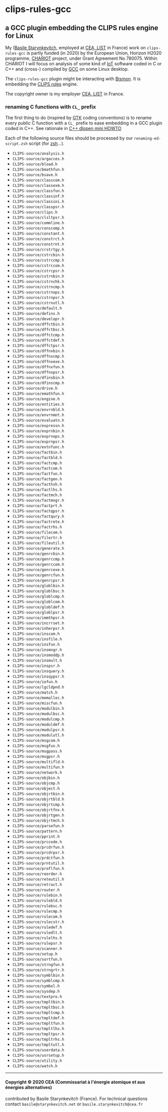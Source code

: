 # clips-rules-gcc

## a GCC plugin embedding the CLIPS rules engine for Linux

My ([Basile Starynkevitch](http://starynkevitch.net/Basile/), employed
at [CEA, LIST](http://www-list.cea.fr/) in France) work on
`clips-rules-gcc` is partly funded (in 2020) by the European Union,
Horizon H2020 programme, [CHARIOT](http://chariotproject.eu/) project,
under Grant Agreement No 780075. Within CHARIOT I will focus on
analysis of some kind of
[IoT](https://en.wikipedia.org/wiki/Internet_of_things) software coded
in C or C++ and (cross-) compiled by [GCC](http://gcc.gnu.org/) on
some Linux desktop.

The `clips-rules-gcc` plugin might be interacting with
[Bismon](http://github.com/bstarynk/bismon). It is embedding the
[CLIPS rules](http://www.clipsrules.net/) engine.

The copyright owner is my employer [CEA, LIST](https://www-list.cea.fr/) in France.

### renaming C functions with `CL_`  prefix


The first thing to do (inspired by [GTK](https://gtk.org/) coding
conventions) is to rename every public C function with a `CL_` prefix
to ease embedding in a GCC plugin coded in C++. See rationale in [C++
dlopen mini HOWTO](https://www.tldp.org/HOWTO/html_single/C++-dlopen/)


Each of the following source files should be processed by our
`renaming-ed-script.zsh` script (for [zsh](https://zsh.org/)...).


  * `CLIPS-source/analysis.h`
  * `CLIPS-source/argacces.h`
  * `CLIPS-source/bload.h`
  * `CLIPS-source/bmathfun.h`
  * `CLIPS-source/bsave.h`
  * `CLIPS-source/classcom.h`
  * `CLIPS-source/classexm.h`
  * `CLIPS-source/classfun.h`
  * `CLIPS-source/classinf.h`
  * `CLIPS-source/classini.h`
  * `CLIPS-source/classpsr.h`
  * `CLIPS-source/clips.h`
  * `CLIPS-source/clsltpsr.h`
  * `CLIPS-source/commline.h`
  * `CLIPS-source/conscomp.h`
  * `CLIPS-source/constant.h`
  * `CLIPS-source/constrct.h`
  * `CLIPS-source/constrnt.h`
  * `CLIPS-source/crstrtgy.h`
  * `CLIPS-source/cstrcbin.h`
  * `CLIPS-source/cstrccmp.h`
  * `CLIPS-source/cstrccom.h`
  * `CLIPS-source/cstrcpsr.h`
  * `CLIPS-source/cstrnbin.h`
  * `CLIPS-source/cstrnchk.h`
  * `CLIPS-source/cstrncmp.h`
  * `CLIPS-source/cstrnops.h`
  * `CLIPS-source/cstrnpsr.h`
  * `CLIPS-source/cstrnutl.h`
  * `CLIPS-source/default.h`
  * `CLIPS-source/defins.h`
  * `CLIPS-source/developr.h`
  * `CLIPS-source/dffctbin.h`
  * `CLIPS-source/dffctbsc.h`
  * `CLIPS-source/dffctcmp.h`
  * `CLIPS-source/dffctdef.h`
  * `CLIPS-source/dffctpsr.h`
  * `CLIPS-source/dffnxbin.h`
  * `CLIPS-source/dffnxcmp.h`
  * `CLIPS-source/dffnxexe.h`
  * `CLIPS-source/dffnxfun.h`
  * `CLIPS-source/dffnxpsr.h`
  * `CLIPS-source/dfinsbin.h`
  * `CLIPS-source/dfinscmp.h`
  * `CLIPS-source/drive.h`
  * `CLIPS-source/emathfun.h`
  * `CLIPS-source/engine.h`
  * `CLIPS-source/entities.h`
  * `CLIPS-source/envrnbld.h`
  * `CLIPS-source/envrnmnt.h`
  * `CLIPS-source/evaluatn.h`
  * `CLIPS-source/expressn.h`
  * `CLIPS-source/exprnbin.h`
  * `CLIPS-source/exprnops.h`
  * `CLIPS-source/exprnpsr.h`
  * `CLIPS-source/extnfunc.h`
  * `CLIPS-source/factbin.h`
  * `CLIPS-source/factbld.h`
  * `CLIPS-source/factcmp.h`
  * `CLIPS-source/factcom.h`
  * `CLIPS-source/factfun.h`
  * `CLIPS-source/factgen.h`
  * `CLIPS-source/facthsh.h`
  * `CLIPS-source/factlhs.h`
  * `CLIPS-source/factmch.h`
  * `CLIPS-source/factmngr.h`
  * `CLIPS-source/factprt.h`
  * `CLIPS-source/factqpsr.h`
  * `CLIPS-source/factqury.h`
  * `CLIPS-source/factrete.h`
  * `CLIPS-source/factrhs.h`
  * `CLIPS-source/filecom.h`
  * `CLIPS-source/filertr.h`
  * `CLIPS-source/fileutil.h`
  * `CLIPS-source/generate.h`
  * `CLIPS-source/genrcbin.h`
  * `CLIPS-source/genrccmp.h`
  * `CLIPS-source/genrccom.h`
  * `CLIPS-source/genrcexe.h`
  * `CLIPS-source/genrcfun.h`
  * `CLIPS-source/genrcpsr.h`
  * `CLIPS-source/globlbin.h`
  * `CLIPS-source/globlbsc.h`
  * `CLIPS-source/globlcmp.h`
  * `CLIPS-source/globlcom.h`
  * `CLIPS-source/globldef.h`
  * `CLIPS-source/globlpsr.h`
  * `CLIPS-source/immthpsr.h`
  * `CLIPS-source/incrrset.h`
  * `CLIPS-source/inherpsr.h`
  * `CLIPS-source/inscom.h`
  * `CLIPS-source/insfile.h`
  * `CLIPS-source/insfun.h`
  * `CLIPS-source/insmngr.h`
  * `CLIPS-source/insmoddp.h`
  * `CLIPS-source/insmult.h`
  * `CLIPS-source/inspsr.h`
  * `CLIPS-source/insquery.h`
  * `CLIPS-source/insqypsr.h`
  * `CLIPS-source/iofun.h`
  * `CLIPS-source/lgcldpnd.h`
  * `CLIPS-source/match.h`
  * `CLIPS-source/memalloc.h`
  * `CLIPS-source/miscfun.h`
  * `CLIPS-source/modulbin.h`
  * `CLIPS-source/modulbsc.h`
  * `CLIPS-source/modulcmp.h`
  * `CLIPS-source/moduldef.h`
  * `CLIPS-source/modulpsr.h`
  * `CLIPS-source/modulutl.h`
  * `CLIPS-source/msgcom.h`
  * `CLIPS-source/msgfun.h`
  * `CLIPS-source/msgpass.h`
  * `CLIPS-source/msgpsr.h`
  * `CLIPS-source/multifld.h`
  * `CLIPS-source/multifun.h`
  * `CLIPS-source/network.h`
  * `CLIPS-source/objbin.h`
  * `CLIPS-source/objcmp.h`
  * `CLIPS-source/object.h`
  * `CLIPS-source/objrtbin.h`
  * `CLIPS-source/objrtbld.h`
  * `CLIPS-source/objrtcmp.h`
  * `CLIPS-source/objrtfnx.h`
  * `CLIPS-source/objrtgen.h`
  * `CLIPS-source/objrtmch.h`
  * `CLIPS-source/parsefun.h`
  * `CLIPS-source/pattern.h`
  * `CLIPS-source/pprint.h`
  * `CLIPS-source/prccode.h`
  * `CLIPS-source/prcdrfun.h`
  * `CLIPS-source/prcdrpsr.h`
  * `CLIPS-source/prdctfun.h`
  * `CLIPS-source/prntutil.h`
  * `CLIPS-source/proflfun.h`
  * `CLIPS-source/reorder.h`
  * `CLIPS-source/reteutil.h`
  * `CLIPS-source/retract.h`
  * `CLIPS-source/router.h`
  * `CLIPS-source/rulebin.h`
  * `CLIPS-source/rulebld.h`
  * `CLIPS-source/rulebsc.h`
  * `CLIPS-source/rulecmp.h`
  * `CLIPS-source/rulecom.h`
  * `CLIPS-source/rulecstr.h`
  * `CLIPS-source/ruledef.h`
  * `CLIPS-source/ruledlt.h`
  * `CLIPS-source/rulelhs.h`
  * `CLIPS-source/rulepsr.h`
  * `CLIPS-source/scanner.h`
  * `CLIPS-source/setup.h`
  * `CLIPS-source/sortfun.h`
  * `CLIPS-source/strngfun.h`
  * `CLIPS-source/strngrtr.h`
  * `CLIPS-source/symblbin.h`
  * `CLIPS-source/symblcmp.h`
  * `CLIPS-source/symbol.h`
  * `CLIPS-source/sysdep.h`
  * `CLIPS-source/textpro.h`
  * `CLIPS-source/tmpltbin.h`
  * `CLIPS-source/tmpltbsc.h`
  * `CLIPS-source/tmpltcmp.h`
  * `CLIPS-source/tmpltdef.h`
  * `CLIPS-source/tmpltfun.h`
  * `CLIPS-source/tmpltlhs.h`
  * `CLIPS-source/tmpltpsr.h`
  * `CLIPS-source/tmpltrhs.h`
  * `CLIPS-source/tmpltutl.h`
  * `CLIPS-source/userdata.h`
  * `CLIPS-source/usrsetup.h`
  * `CLIPS-source/utility.h`
  * `CLIPS-source/watch.h`


-----

#### Copyright © 2020 CEA (Commissariat à l'énergie atomique et aux énergies alternatives)

contributed by Basile Starynkevitch (France). For technical questions
contact `basile@starynkevitch.net` or `basile.starynkevitch@cea.fr`

